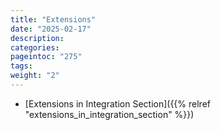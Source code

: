 ```yaml
---
title: "Extensions"
date: "2025-02-17"
description:
categories:
pageintoc: "275"
tags:
weight: "2"
---
```


<a id="extensions"></a>

<!--# Extensions -->

* [Extensions in Integration Section]({{% relref "extensions_in_integration_section" %}})
